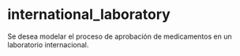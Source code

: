 # international_laboratory
Se desea modelar el proceso de aprobación de medicamentos en un laboratorio internacional.
